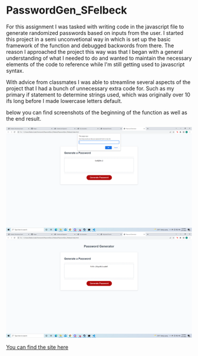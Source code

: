 # PasswordGen_SFelbeck

For this assignment I was tasked with writing code in the javascript file to generate randomized passwords based on inputs from the user.
I started this project in a semi unconvetional way in which is set up the basic framework of the function and debugged backwords from there.
The reason I approached the project this way was that I began with a general understanding of what I needed to do and wanted to maintain the necessary elements of the code to reference while I'm still getting used to javascript syntax.

With advice from classmates I was able to streamline several aspects of the project that I had a bunch of unnecessary extra code for. Such as my primary if statement to determine strings used, which was originally over 10 ifs long before I made lowercase letters default.

below you can find screenshots of the beginning of the function as well as the end result.

![screenshot](./assets/assets/Start.png)
![screenshot](./assets/assets/Complete.png)

<a href="https://sfelbeck.github.io/PasswordGen_SFelbeck/">You can find the site here</a>